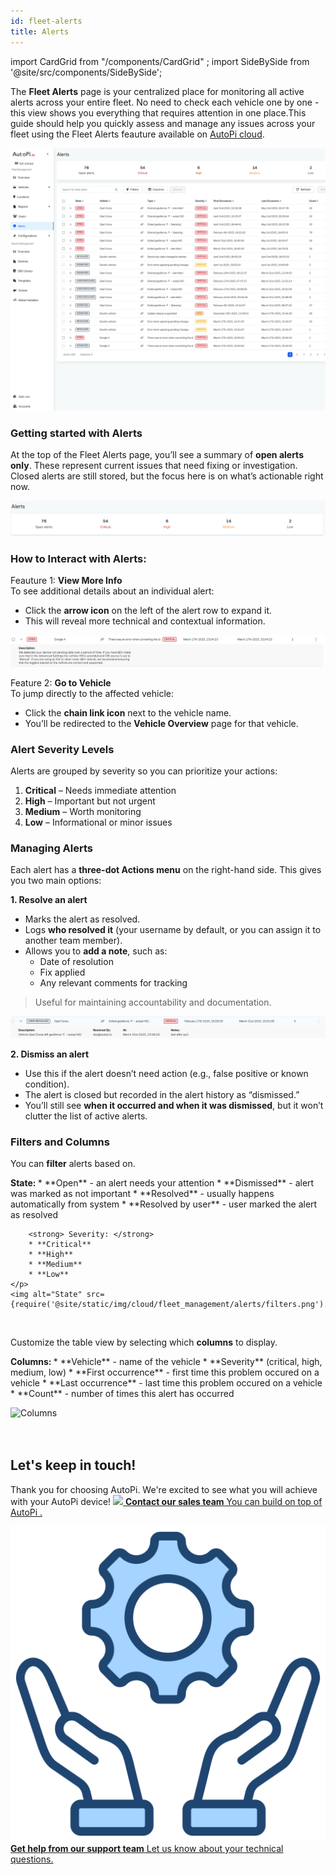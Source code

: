 ```yaml
---
id: fleet-alerts
title: Alerts
---
```

import CardGrid from "/components/CardGrid" ; import SideBySide from '@site/src/components/SideBySide';

The **Fleet Alerts** page is your centralized place for monitoring all active alerts across your entire fleet. No need to check each vehicle one by one - this view shows you everything that requires attention in one place.This guide should help you quickly assess and manage any issues across your fleet using the Fleet Alerts feauture available on [AutoPi cloud](https://my.autopi.io/#/login). 

![Fleet alerts](/img/cloud/fleet_management/alerts/alerts_page.png)

### Getting started with Alerts
At the top of the Fleet Alerts page, you’ll see a summary of **open alerts only**. These represent current issues that need fixing or investigation. Closed alerts are still stored, but the focus here is on what’s actionable right now.

![Open alerts](/img/cloud/fleet_management/alerts/open_alerts.png)

### How to Interact with Alerts: 

Feauture 1: **View More Info**  
To see additional details about an individual alert:
- Click the **arrow icon** on the left of the alert row to expand it.
- This will reveal more technical and contextual information.

![Alert information](/img/cloud/fleet_management/alerts/description_alert.png)

Feature 2: **Go to Vehicle**  
To jump directly to the affected vehicle:
* Click the **chain link icon** next to the vehicle name.
* You’ll be redirected to the **Vehicle Overview** page for that vehicle.


### Alert Severity Levels
Alerts are grouped by severity so you can prioritize your actions:
1. **Critical** – Needs immediate attention  
2. **High** – Important but not urgent  
3. **Medium** – Worth monitoring  
4. **Low** – Informational or minor issues  

### Managing Alerts
Each alert has a **three-dot Actions menu** on the right-hand side. This gives you two main options:

**1. Resolve an alert**
- Marks the alert as resolved.
- Logs **who resolved it** (your username by default, or you can assign it to another team member).
- Allows you to **add a note**, such as:
  - Date of resolution
  - Fix applied
  - Any relevant comments for tracking

> Useful for maintaining accountability and documentation.

![User resolved alert](/img/cloud/fleet_management/alerts/user_resolved.png)

**2. Dismiss an alert**
- Use this if the alert doesn’t need action (e.g., false positive or known condition).
- The alert is closed but recorded in the alert history as “dismissed.”
- You’ll still see **when it occurred and when it was dismissed**, but it won’t clutter the list of active alerts.


### Filters and Columns

You can **filter** alerts based on. 

<SideBySide>
	<p>
		<strong> State: </strong> 
        * **Open** - an alert needs your attention
        * **Dismissed** - alert was marked as not important
        * **Resolved** - usually happens automatically from system
        * **Resolved by user** - user marked the alert as resolved 

        <strong> Severity: </strong>
        * **Critical**
        * **High**
        * **Medium**
        * **Low**
	</p>
	<img alt="State" src={require('@site/static/img/cloud/fleet_management/alerts/filters.png').default}/>
</SideBySide>
<br/>


Customize the table view by selecting which **columns** to display.

<SideBySide>
	<p>
		<strong> Columns: </strong> 
        * **Vehicle** - name of the vehicle
        * **Severity** (critical, high, medium, low)
        * **First occurrence** - first time this problem occured on a vehicle
        * **Last occurrence** - last time this problem occured on a vehicle
        * **Count** - number of times this alert has occurred
	</p>
	<img alt="Columns" src={require('@site/static/img/cloud/fleet_management/alerts/columns.png').default}/>
</SideBySide>
<br/>

<br>
</br>

## Let's keep in touch!
Thank you for choosing AutoPi. We're excited to see what you will achieve with your AutoPi device! 
<CardGrid home>
[![](/img/shared/favicon.ico) **Contact our sales team** You can build on top of AutoPi .](https://www.autopi.io/contact/)

[![](/img/shared/support_icon.png) **Get help from our support team** Let us know about your technical questions.](https://www.autopi.io/support/)

</CardGrid>

